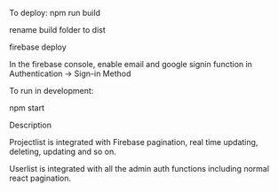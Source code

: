 To deploy:
npm run build

rename build folder to dist

firebase deploy

In the firebase console, enable email and google signin function in Authentication -> Sign-in Method

To run in development:

npm start

Description

Projectlist is integrated with Firebase pagination, real time updating, deleting, updating and so on.

Userlist is integrated with all the admin auth functions including normal react pagination.

